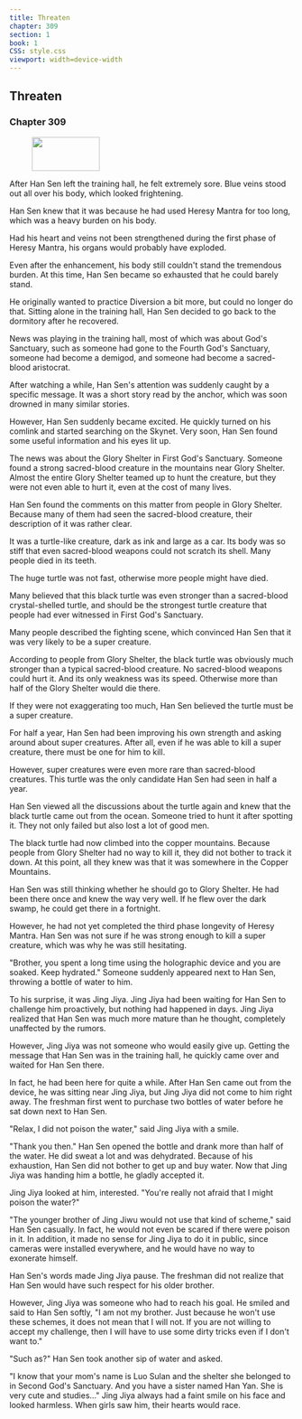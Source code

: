 ```yaml
---
title: Threaten
chapter: 309
section: 1
book: 1
CSS: style.css
viewport: width=device-width
---
```


## Threaten

### Chapter 309

<figure>
	<img src="../Images/gem.gif" alt="" id="gem" width="120" height="60" />
</figure>

After Han Sen left the training hall, he felt extremely sore. Blue veins stood out all over his body, which looked frightening.

Han Sen knew that it was because he had used Heresy Mantra for too long, which was a heavy burden on his body.

Had his heart and veins not been strengthened during the first phase of Heresy Mantra, his organs would probably have exploded.

Even after the enhancement, his body still couldn't stand the tremendous burden. At this time, Han Sen became so exhausted that he could barely stand.

He originally wanted to practice Diversion a bit more, but could no longer do that. Sitting alone in the training hall, Han Sen decided to go back to the dormitory after he recovered.

News was playing in the training hall, most of which was about God's Sanctuary, such as someone had gone to the Fourth God's Sanctuary, someone had become a demigod, and someone had become a sacred-blood aristocrat.

After watching a while, Han Sen's attention was suddenly caught by a specific message. It was a short story read by the anchor, which was soon drowned in many similar stories.

However, Han Sen suddenly became excited. He quickly turned on his comlink and started searching on the Skynet. Very soon, Han Sen found some useful information and his eyes lit up.

The news was about the Glory Shelter in First God's Sanctuary. Someone found a strong sacred-blood creature in the mountains near Glory Shelter. Almost the entire Glory Shelter teamed up to hunt the creature, but they were not even able to hurt it, even at the cost of many lives.

Han Sen found the comments on this matter from people in Glory Shelter. Because many of them had seen the sacred-blood creature, their description of it was rather clear.

It was a turtle-like creature, dark as ink and large as a car. Its body was so stiff that even sacred-blood weapons could not scratch its shell. Many people died in its teeth.

The huge turtle was not fast, otherwise more people might have died.

Many believed that this black turtle was even stronger than a sacred-blood crystal-shelled turtle, and should be the strongest turtle creature that people had ever witnessed in First God's Sanctuary.

Many people described the fighting scene, which convinced Han Sen that it was very likely to be a super creature.

According to people from Glory Shelter, the black turtle was obviously much stronger than a typical sacred-blood creature. No sacred-blood weapons could hurt it. And its only weakness was its speed. Otherwise more than half of the Glory Shelter would die there.

If they were not exaggerating too much, Han Sen believed the turtle must be a super creature.

For half a year, Han Sen had been improving his own strength and asking around about super creatures. After all, even if he was able to kill a super creature, there must be one for him to kill.

However, super creatures were even more rare than sacred-blood creatures. This turtle was the only candidate Han Sen had seen in half a year.

Han Sen viewed all the discussions about the turtle again and knew that the black turtle came out from the ocean. Someone tried to hunt it after spotting it. They not only failed but also lost a lot of good men.

The black turtle had now climbed into the copper mountains. Because people from Glory Shelter had no way to kill it, they did not bother to track it down. At this point, all they knew was that it was somewhere in the Copper Mountains.

Han Sen was still thinking whether he should go to Glory Shelter. He had been there once and knew the way very well. If he flew over the dark swamp, he could get there in a fortnight.

However, he had not yet completed the third phase longevity of Heresy Mantra. Han Sen was not sure if he was strong enough to kill a super creature, which was why he was still hesitating.

"Brother, you spent a long time using the holographic device and you are soaked. Keep hydrated." Someone suddenly appeared next to Han Sen, throwing a bottle of water to him.

To his surprise, it was Jing Jiya. Jing Jiya had been waiting for Han Sen to challenge him proactively, but nothing had happened in days. Jing Jiya realized that Han Sen was much more mature than he thought, completely unaffected by the rumors.

However, Jing Jiya was not someone who would easily give up. Getting the message that Han Sen was in the training hall, he quickly came over and waited for Han Sen there.

In fact, he had been here for quite a while. After Han Sen came out from the device, he was sitting near Jing Jiya, but Jing Jiya did not come to him right away. The freshman first went to purchase two bottles of water before he sat down next to Han Sen.

"Relax, I did not poison the water," said Jing Jiya with a smile.

"Thank you then." Han Sen opened the bottle and drank more than half of the water. He did sweat a lot and was dehydrated. Because of his exhaustion, Han Sen did not bother to get up and buy water. Now that Jing Jiya was handing him a bottle, he gladly accepted it.

Jing Jiya looked at him, interested. "You're really not afraid that I might poison the water?"

"The younger brother of Jing Jiwu would not use that kind of scheme," said Han Sen casually. In fact, he would not even be scared if there were poison in it. In addition, it made no sense for Jing Jiya to do it in public, since cameras were installed everywhere, and he would have no way to exonerate himself.

Han Sen's words made Jing Jiya pause. The freshman did not realize that Han Sen would have such respect for his older brother.

However, Jing Jiya was someone who had to reach his goal. He smiled and said to Han Sen softly, "I am not my brother. Just because he won't use these schemes, it does not mean that I will not. If you are not willing to accept my challenge, then I will have to use some dirty tricks even if I don't want to."

"Such as?" Han Sen took another sip of water and asked.

"I know that your mom's name is Luo Sulan and the shelter she belonged to in Second God's Sanctuary. And you have a sister named Han Yan. She is very cute and studies…" Jing Jiya always had a faint smile on his face and looked harmless. When girls saw him, their hearts would race.